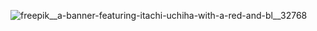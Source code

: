  ![freepik__a-banner-featuring-itachi-uchiha-with-a-red-and-bl__32768](https://github.com/user-attachments/assets/e03d08ce-d1da-45b4-b55f-dfac636fc4b1)



